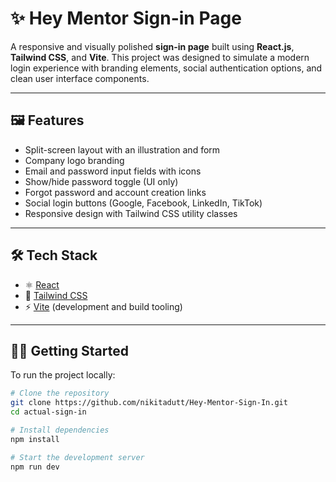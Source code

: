 # ✨ Hey Mentor Sign-in Page

A responsive and visually polished **sign-in page** built using **React.js**, **Tailwind CSS**, and **Vite**. This project was designed to simulate a modern login experience with branding elements, social authentication options, and clean user interface components.

---

## 🖼️ Features

- Split-screen layout with an illustration and form
- Company logo branding
- Email and password input fields with icons
- Show/hide password toggle (UI only)
- Forgot password and account creation links
- Social login buttons (Google, Facebook, LinkedIn, TikTok)
- Responsive design with Tailwind CSS utility classes

---

## 🛠️ Tech Stack

- ⚛️ [React](https://reactjs.org/)
- 💨 [Tailwind CSS](https://tailwindcss.com/)
- ⚡ [Vite](https://vitejs.dev/) (development and build tooling)

---

## 🧑‍💻 Getting Started

To run the project locally:

```bash
# Clone the repository
git clone https://github.com/nikitadutt/Hey-Mentor-Sign-In.git
cd actual-sign-in

# Install dependencies
npm install

# Start the development server
npm run dev
